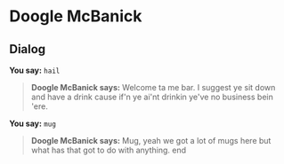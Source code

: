 # Doogle McBanick
## Dialog

**You say:** `hail`



>**Doogle McBanick says:** Welcome ta me bar. I suggest ye sit down and have a drink cause if'n ye ai'nt drinkin ye've no business bein 'ere.

**You say:** `mug`



>**Doogle McBanick says:** Mug, yeah we got a lot of mugs here but what has that got to do with anything.
end
